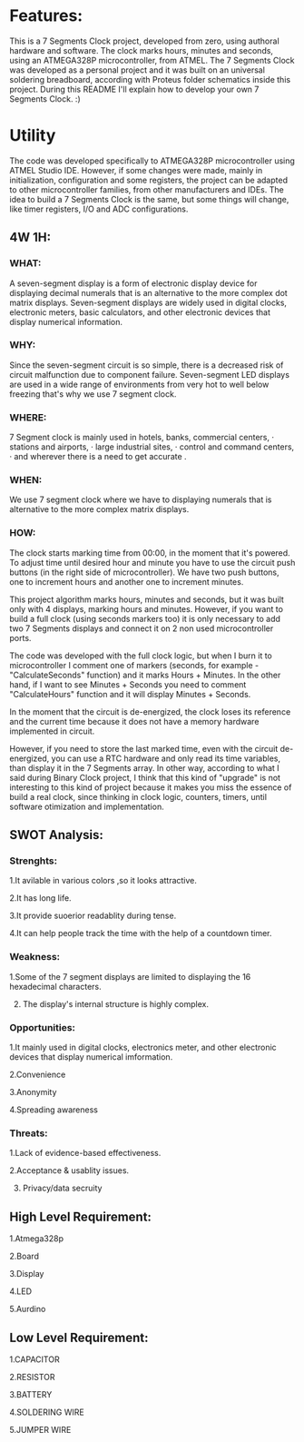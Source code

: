 # Features:

This is a 7 Segments Clock project, developed from zero, using authoral hardware and software. The clock marks hours, minutes and seconds, using an ATMEGA328P microcontroller, from ATMEL. The 7 Segments Clock was developed as a personal project and it was built on an universal soldering breadboard, according with Proteus folder schematics inside this project. During this README I'll explain how to develop your own 7 Segments Clock. :)

# Utility

The code was developed specifically to ATMEGA328P microcontroller using ATMEL Studio IDE. However, if some changes were made, mainly in initialization, configuration and some registers, the project can be adapted to other microcontroller families, from other manufacturers and IDEs. The idea to build a 7 Segments Clock is the same, but some things will change, like timer registers, I/O and ADC configurations.

## 4W 1H:

### WHAT:

A seven-segment display is a form of electronic display device for displaying decimal numerals that is an alternative to the more complex dot matrix displays. Seven-segment displays are widely used in digital clocks, electronic meters, basic calculators, and other electronic devices that display numerical information.

### WHY:

Since the seven-segment circuit is so simple, there is a decreased risk of circuit malfunction due to component failure. Seven-segment LED displays are used in a wide range of environments from very hot to well below freezing that's why we use 7 segment clock.

### WHERE:

7 Segment clock is mainly used in hotels, banks, commercial centers, · stations and airports, · large industrial sites, · control and command centers, · and wherever there is a need to get accurate .

### WHEN:

We use 7 segment clock where we have to displaying numerals that is alternative to the more complex matrix displays.

### HOW:

The clock starts marking time from 00:00, in the moment that it's powered. To adjust time until desired hour and minute you have to use the circuit push buttons (in the right side of microcontroller). We have two push buttons, one to increment hours and another one to increment minutes.

This project algorithm marks hours, minutes and seconds, but it was built only with 4 displays, marking hours and minutes. However, if you want to build a full clock (using seconds markers too) it is only necessary to add two 7 Segments displays and connect it on 2 non used microcontroller ports.

The code was developed with the full clock logic, but when I burn it to microcontroller I comment one of markers (seconds, for example - "CalculateSeconds" function) and it marks Hours + Minutes. In the other hand, if I want to see Minutes + Seconds you need to comment "CalculateHours" function and it will display Minutes + Seconds.

In the moment that the circuit is de-energized, the clock loses its reference and the current time because it does not have a memory hardware implemented in circuit.

However, if you need to store the last marked time, even with the circuit de-energized, you can use a RTC hardware and only read its time variables, than display it in the 7 Segments array. In other way, according to what I said during Binary Clock project, I think that this kind of "upgrade" is not interesting to this kind of project because it makes you miss the essence of build a real clock, since thinking in clock logic, counters, timers, until software otimization and implementation. 

## SWOT Analysis:

### Strenghts:

1.It avilable in various colors ,so it looks attractive.

2.It has long life.

3.It provide suoerior readablity during tense.

4.It can help people track the time with the help of a countdown timer.

### Weakness:
1.Some of the 7 segment displays are limited to displaying the 16 hexadecimal characters.

2. The display's internal structure is highly complex.

### Opportunities:

1.It mainly used in digital clocks, electronics meter, and other electronic devices that display numerical imformation.

2.Convenience

3.Anonymity

4.Spreading awareness

### Threats:
1.Lack of evidence-based effectiveness.

2.Acceptance & usablity issues.

3.  Privacy/data secruity

## High Level Requirement:

1.Atmega328p

2.Board

3.Display

4.LED

5.Aurdino

## Low Level Requirement:

1.CAPACITOR

2.RESISTOR

3.BATTERY

4.SOLDERING WIRE

5.JUMPER WIRE









